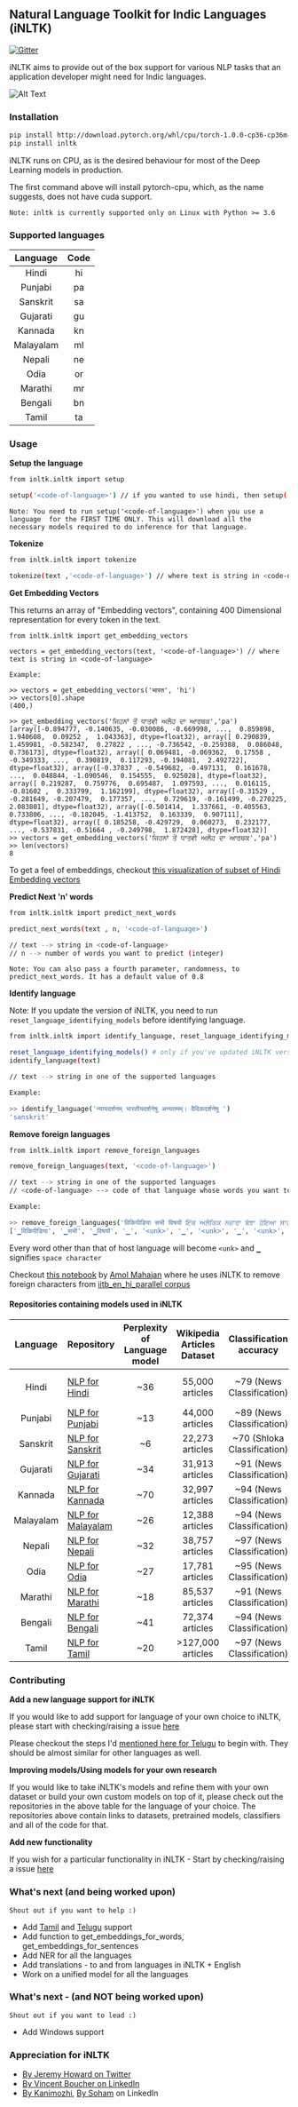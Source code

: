 ## Natural Language Toolkit for Indic Languages (iNLTK)

[![Gitter](https://badges.gitter.im/inltk/community.svg)](https://gitter.im/inltk/community?utm_source=badge&utm_medium=badge&utm_campaign=pr-badge)

iNLTK aims to provide out of the box support for various NLP tasks 
that an application developer might need for Indic languages.

![Alt Text](inltk/static/inltk.gif)

### Installation

```bash
pip install http://download.pytorch.org/whl/cpu/torch-1.0.0-cp36-cp36m-linux_x86_64.whl
pip install inltk
```

iNLTK runs on CPU, as is the desired behaviour for most
of the Deep Learning models in production.

The first command above will install pytorch-cpu, which, as the name suggests,
 does not have cuda support. 
 
`Note: inltk is currently supported only on Linux with Python >= 3.6`
 

### Supported languages

| Language | Code <code-of-language> |
|:--------:|:----:|
|   Hindi  |  hi  |
|  Punjabi |  pa  |
| Sanskrit |  sa  |
| Gujarati |  gu  |
|  Kannada |  kn  |
| Malayalam |  ml  |
|  Nepali  |  ne  |
|   Odia   |  or  |
|  Marathi |  mr  |
|  Bengali |  bn  |
|   Tamil  |  ta  |

### Usage

**Setup the language**

```bash
from inltk.inltk import setup

setup('<code-of-language>') // if you wanted to use hindi, then setup('hi')
```

`Note: You need to run setup('<code-of-language>') when you use a language 
for the FIRST TIME ONLY. This will download all the necessary models required
to do inference for that language.`

**Tokenize**

```bash
from inltk.inltk import tokenize

tokenize(text ,'<code-of-language>') // where text is string in <code-of-language>
```

**Get Embedding Vectors**

This returns an array of "Embedding vectors", containing 400 Dimensional representation for 
every token in the text.


```
from inltk.inltk import get_embedding_vectors

vectors = get_embedding_vectors(text, '<code-of-language>') // where text is string in <code-of-language>

Example:

>> vectors = get_embedding_vectors('भारत', 'hi')
>> vectors[0].shape
(400,)

>> get_embedding_vectors('ਜਿਹਨਾਂ ਤੋਂ ਧਾਤਵੀ ਅਲੌਹ ਦਾ ਆਰਥਕ','pa')
[array([-0.894777, -0.140635, -0.030086, -0.669998, ...,  0.859898,  1.940608,  0.09252 ,  1.043363], dtype=float32), array([ 0.290839,  1.459981, -0.582347,  0.27822 , ..., -0.736542, -0.259388,  0.086048,  0.736173], dtype=float32), array([ 0.069481, -0.069362,  0.17558 , -0.349333, ...,  0.390819,  0.117293, -0.194081,  2.492722], dtype=float32), array([-0.37837 , -0.549682, -0.497131,  0.161678, ...,  0.048844, -1.090546,  0.154555,  0.925028], dtype=float32), array([ 0.219287,  0.759776,  0.695487,  1.097593, ...,  0.016115, -0.81602 ,  0.333799,  1.162199], dtype=float32), array([-0.31529 , -0.281649, -0.207479,  0.177357, ...,  0.729619, -0.161499, -0.270225,  2.083801], dtype=float32), array([-0.501414,  1.337661, -0.405563,  0.733806, ..., -0.182045, -1.413752,  0.163339,  0.907111], dtype=float32), array([ 0.185258, -0.429729,  0.060273,  0.232177, ..., -0.537831, -0.51664 , -0.249798,  1.872428], dtype=float32)]
>> vectors = get_embedding_vectors('ਜਿਹਨਾਂ ਤੋਂ ਧਾਤਵੀ ਅਲੌਹ ਦਾ ਆਰਥਕ','pa')
>> len(vectors)
8

```

To get a feel of embeddings, checkout
 [this visualization of subset of Hindi Embedding vectors](https://projector.tensorflow.org/?config=https://raw.githubusercontent.com/goru001/nlp-for-hindi/master/language-model/embedding_projector_config.json)

**Predict Next 'n' words**

```bash
from inltk.inltk import predict_next_words

predict_next_words(text , n, '<code-of-language>') 

// text --> string in <code-of-language>
// n --> number of words you want to predict (integer)
```

`Note: You can also pass a fourth parameter, randomness, to predict_next_words.
It has a default value of 0.8`

**Identify language**

Note: If you update the version of iNLTK, you need to run 
`reset_language_identifying_models` before identifying language.

```bash
from inltk.inltk import identify_language, reset_language_identifying_models

reset_language_identifying_models() # only if you've updated iNLTK version
identify_language(text)

// text --> string in one of the supported languages

Example:

>> identify_language('न्यायदर्शनम् भारतीयदर्शनेषु अन्यतमम्। वैदिकदर्शनेषु ')
'sanskrit'

```

**Remove foreign languages**

```bash
from inltk.inltk import remove_foreign_languages

remove_foreign_languages(text, '<code-of-language>')

// text --> string in one of the supported languages
// <code-of-language> --> code of that language whose words you want to retain

Example:

>> remove_foreign_languages('विकिपीडिया सभी विषयों ਇੱਕ ਅਲੌਕਿਕ ਨਜ਼ਾਰਾ ਬੱਝਾ ਹੋਇਆ ਸਾਹਮਣੇ ਆ ਖਲੋਂਦਾ ਸੀ पर प्रामाणिक और 维基百科:关于中文维基百科 उपयोग, परिवर्तन 维基百科:关于中文维基百科', 'hi')
['▁विकिपीडिया', '▁सभी', '▁विषयों', '▁', '<unk>', '▁', '<unk>', '▁', '<unk>', '▁', '<unk>', '▁', '<unk>', '▁', '<unk>', '▁', '<unk>', '▁', '<unk>', '▁', '<unk>', '▁पर', '▁प्रामाणिक', '▁और', '▁', '<unk>', ':', '<unk>', '▁उपयोग', ',', '▁परिवर्तन', '▁', '<unk>', ':', '<unk>']
```

Every word other than that of host language will become `<unk>` and `▁` signifies `space character`

Checkout [this notebook](https://drive.google.com/file/d/0B3K0rqnCfC9pbVpSWk9Ndm5raGRCdjV6cGxVN1BGWFhTTlA0/view?usp=sharing)
 by [Amol Mahajan](https://www.linkedin.com/in/amolmahajan0804/) where he uses iNLTK to remove foreign characters from
 [iitb_en_hi_parallel corpus](http://www.cfilt.iitb.ac.in/iitb_parallel/iitb_corpus_download/)

#### Repositories containing models used in iNLTK

| Language | Repository                                                      | Perplexity of Language model | Wikipedia Articles Dataset |   Classification accuracy   |     Classification Kappa score    |
|:--------:|-----------------------------------------------------------------|:----------------------------:|:--------------------------:|:---------------------------:|:---------------------------------:|
|   Hindi  | [NLP for Hindi](https://github.com/goru001/nlp-for-hindi)       |              ~36             |       55,000 articles      |  ~79 (News Classification)  | ~30 (Movie Review Classification) |
|  Punjabi | [NLP for Punjabi](https://github.com/goru001/nlp-for-punjabi)   |              ~13             |       44,000 articles      | ~89 (News Classification)   |     ~60 (News Classification)     |
| Sanskrit | [NLP for Sanskrit](https://github.com/goru001/nlp-for-sanskrit) |              ~6              |       22,273 articles      | ~70 (Shloka Classification) |    ~56 (Shloka Classification)    |
| Gujarati | [NLP for Gujarati](https://github.com/goru001/nlp-for-gujarati) |              ~34             |       31,913 articles      |  ~91 (News Classification)  |     ~85 (News Classification)     |
|  Kannada | [NLP for Kannada](https://github.com/goru001/nlp-for-kannada)   |              ~70             |       32,997 articles      |  ~94 (News Classification)  |     ~90 (News Classification)     |
| Malayalam | [NLP for Malayalam](https://github.com/goru001/nlp-for-malyalam) |              ~26             |       12,388 articles      |  ~94 (News Classification)  |     ~91 (News Classification)     |
|  Nepali  | [NLP for Nepali](https://github.com/goru001/nlp-for-nepali)     |              ~32             |       38,757 articles      |  ~97 (News Classification)  |     ~96 (News Classification)     |
|   Odia   | [NLP for Odia](https://github.com/goru001/nlp-for-odia)         |              ~27             |       17,781 articles      |  ~95 (News Classification)  |     ~92 (News Classification)     |
|  Marathi | [NLP for Marathi](https://github.com/goru001/nlp-for-marathi)   |              ~18             |       85,537 articles      |  ~91 (News Classification)  |     ~84 (News Classification)     |
|  Bengali | [NLP for Bengali](https://github.com/goru001/nlp-for-bengali)   |              ~41             |       72,374 articles      |  ~94 (News Classification)  |     ~92 (News Classification)     |
|   Tamil  | [NLP for Tamil](https://github.com/goru001/nlp-for-tamil)       |              ~20             |       >127,000 articles    |  ~97 (News Classification)  |     ~95 (News Classification)     |

### Contributing

**Add a new language support for iNLTK**

If you would like to add support for language of your own choice to iNLTK,
 please start with checking/raising a issue [here](https://github.com/goru001/inltk/issues)
 
Please checkout the steps I'd [mentioned here for Telugu](https://github.com/goru001/inltk/issues/1)
to begin with. They should be almost similar for other languages as well.

**Improving models/Using models for your own research**

If you would like to take iNLTK's models and refine them with your own 
dataset or build your own custom models on top of it, please check out the 
repositories in the above table for the language of your choice. The repositories above 
contain links to datasets, pretrained models, classifiers and all of the code for that.

**Add new functionality**

If you wish for a particular functionality in iNLTK - Start by checking/raising a issue [here](https://github.com/goru001/inltk/issues)

### What's next (and being worked upon)

`Shout out if you want to help :)`

* Add [Tamil](https://github.com/goru001/inltk/issues/2) and [Telugu](https://github.com/goru001/inltk/issues/1) support
* Add function to get_embeddings_for_words, get_embeddings_for_sentences
* Add NER for all the languages
* Add translations - to and from languages in iNLTK + English
* Work on a unified model for all the languages


### What's next - (and NOT being worked upon)

`Shout out if you want to lead :)`

* Add Windows support

### Appreciation for iNLTK 

* [By Jeremy Howard on Twitter](https://twitter.com/jeremyphoward/status/1111318198891110402)
* [By Vincent Boucher on LinkedIn](https://www.linkedin.com/feed/update/urn:li:activity:6517137647310241792/)
* [By Kanimozhi](https://www.linkedin.com/feed/update/urn:li:activity:6517277916030701568), [By Soham](https://www.linkedin.com/feed/update/urn:li:activity:6513084638955696128) on LinkedIn


